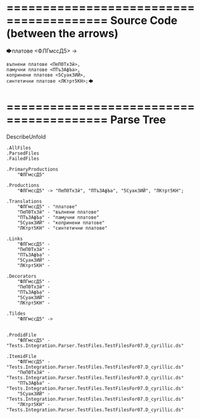 ========================================
Source Code (between the arrows)
========================================

🡆платове <ФЛГмссД5> ->

	вълнени платове <ПеП0ТхЗй>,
	памучни платове <ПТъЗАфЪа>,
	копринени платове <5Суак3ИЙ>,
	синтетични платове <ЛКтрт5КН>;🡄

========================================
Parse Tree
========================================
DescribeUnfold

    .AllFiles
    .ParsedFiles
    .FailedFiles

    .PrimaryProductions
        "ФЛГмссД5" 

    .Productions
        "ФЛГмссД5" -> "ПеП0ТхЗй", "ПТъЗАфЪа", "5Суак3ИЙ", "ЛКтрт5КН";

    .Translations
        "ФЛГмссД5" - "платове"
        "ПеП0ТхЗй" - "вълнени платове"
        "ПТъЗАфЪа" - "памучни платове"
        "5Суак3ИЙ" - "копринени платове"
        "ЛКтрт5КН" - "синтетични платове"

    .Links
        "ФЛГмссД5" - 
        "ПеП0ТхЗй" - 
        "ПТъЗАфЪа" - 
        "5Суак3ИЙ" - 
        "ЛКтрт5КН" - 

    .Decorators
        "ФЛГмссД5" - 
        "ПеП0ТхЗй" - 
        "ПТъЗАфЪа" - 
        "5Суак3ИЙ" - 
        "ЛКтрт5КН" - 

    .Tildes
        "ФЛГмссД5" -> 


    .ProdidFile
        "ФЛГмссД5" - "Tests.Integration.Parser.TestFiles.TestFilesFor07.D_cyrillic.ds"

    .ItemidFile
        "ФЛГмссД5" - "Tests.Integration.Parser.TestFiles.TestFilesFor07.D_cyrillic.ds"
        "ПеП0ТхЗй" - "Tests.Integration.Parser.TestFiles.TestFilesFor07.D_cyrillic.ds"
        "ПТъЗАфЪа" - "Tests.Integration.Parser.TestFiles.TestFilesFor07.D_cyrillic.ds"
        "5Суак3ИЙ" - "Tests.Integration.Parser.TestFiles.TestFilesFor07.D_cyrillic.ds"
        "ЛКтрт5КН" - "Tests.Integration.Parser.TestFiles.TestFilesFor07.D_cyrillic.ds"

